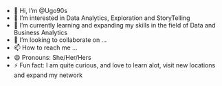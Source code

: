 - 👋 Hi, I’m @Ugo90s
- 👀 I’m interested in Data Analytics, Exploration and StoryTelling
- 🌱 I’m currently learning and expanding my skills in the field of Data and Business Analytics
- 💞️ I’m looking to collaborate on ...
- 📫 How to reach me ...
- 😄 Pronouns: She/Her/Hers
- ⚡ Fun fact: I am quite curious, and love to learn alot, visit new locations and expand my network
<!---
Ugo90s/Ugo90s is a ✨ special ✨ repository because its `README.md` (this file) appears on your GitHub profile.
You can click the Preview link to take a look at your changes.
--->
